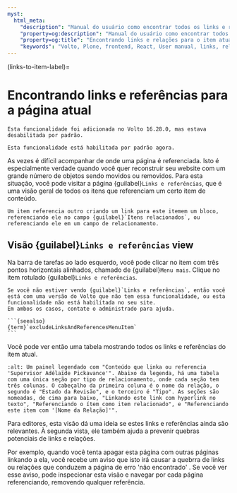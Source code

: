 ```yaml
---
myst:
  html_meta:
    "description": "Manual do usuário como encontrar todos os links e relações para o item atual."
    "property=og:description": "Manual do usuário como encontrar todos os links e relações para o item atual."
    "property=og:title": "Encontrando links e relações para o item atual."
    "keywords": "Volto, Plone, frontend, React, User manual, links, relations, references, related content, manual do usuário, relações, referências, conteúdo relacionado"
---
```


(links-to-item-label)=

# Encontrando links e referências para a página atual

```{versionadded} Volto 16.28.0
Esta funcionalidade foi adicionada no Volto 16.28.0, mas estava desabilitada por padrão.
```

```{versionchanged} Volto 17.0.0-alpha.19
Esta funcionalidade está habilitada por padrão agora.
```

As vezes é difícil acompanhar de onde uma página é referenciada.
Isto é especialmente verdade quando você quer reconstruir seu website com um grande número de objetos sendo movidos ou removidos.
Para esta situação, você pode visitar a página {guilabel}`Links e referências`, que é uma visão geral de todos os itens que referenciam um certo item de conteúdo.

```{note}
Um item referencia outro criando um link para este itemem um bloco, referenciando ele no campo {guilabel}`Itens relacionados`, ou referenciando ele em um campo de relacionamento.
```

## Visão {guilabel}`Links e referências` view

Na barra de tarefas ao lado esquerdo, você pode clicar no item com três pontos horizontais alinhados, chamado de {guilabel}`Menu mais`.
Clique no item rotulado {guilabel}`Links e referências`.

````{note}
Se você não estiver vendo {guilabel}`Links e referências`, então você está com uma versão do Volto que não tem essa funcionalidade, ou esta funcionalidade não está habilitada no seu site.
Em ambos os casos, contate o administrado para ajuda.

```{seealso}
{term}`excludeLinksAndReferencesMenuItem`
```
````

Você pode ver então uma tabela mostrando todos os links e referências do item atual.

```{image} ./_static/user-manual/manage/link-to-items.png
:alt: Um painel legendado com "Conteúdo que linka ou referencia 'Supervisor Adélaïde Pickavance'". Abaixo da legenda, há uma tabela com uma única seção por tipo de relacionamento, onde cada seção tem três colunas. O cabeçalho da primeira coluna é o nome da relação, o segundo é "Estado da Revisão", e o terceiro é "Tipo". As seções são nomeadas, de cima para baixo, "Linkando este link com hyperlink no texto", "Referenciando o ítem como item relacionado", e "Referenciando este item com '[Nome da Relação]'".
```

Para editores, esta visão dá uma ideia se estes links e referências ainda são relevantes.
À segunda vista, ele também ajuda a prevenir quebras potenciais de links e relações.

Por exemplo, quando você tenta apagar esta página com outras páginas linkando a ela, você recebe um aviso que isto irá causar a quebrra de links ou relações que conduzem a página de erro 'não encontrado' .
Se você ver esse aviso, pode inspecionar esta visão e navegar por cada página referenciando, removendo qualquer referência.
